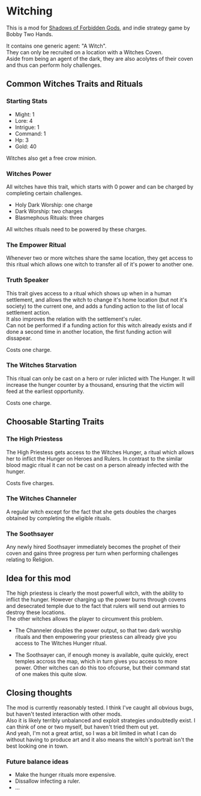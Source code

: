 # Witching

This is a mod for  [Shadows of Forbidden Gods](https://store.steampowered.com/app/1741640/Shadows_of_Forbidden_Gods/), and indie strategy game by Bobby Two Hands.

It contains one generic agent: "A Witch".  
They can only be recruited on a location with a Witches Coven.  
Aside from being an agent of the dark, they are also acolytes of their coven and thus can perform holy challenges.

## Common Witches Traits and Rituals ##

### Starting Stats ### 
* Might: 1
* Lore: 4
* Intrigue: 1
* Command: 1
* Hp: 3
* Gold: 40

Witches also get a free crow minion.

### Witches Power ### 

All witches have this trait, which starts with 0 power and can be charged by completing certain challenges.

* Holy Dark Worship: one charge
* Dark Worship: two charges 
* Blasmephous Rituals: three charges 

All witches rituals need to be powered by these charges.

### The Empower Ritual ###
Whenever two or more witches share the same location, they get access to this ritual which allows one witch to transfer all of it's power to another one.

### Truth Speaker ###
This trait gives access to a ritual which shows up when in a human settlement, and allows the witch to change it's home location (but not it's society) to the current one, and adds a funding action to the list of local settlement action.  
It also improves the relation with the settlement's ruler.  
Can not be performed if a funding action for this witch already  exists and if done a second time in another location, the first funding action will dissapear.  

Costs one charge.

### The Witches Starvation ###
This ritual can only be cast on a hero or ruler inlicted with The Hunger. It will increase the hunger counter by a thousand, ensuring that the victim will feed at the earliest opportunity.  

Costs one charge.

## Choosable Starting Traits ##


### The High Priestess ###
The High Priestess gets access to the Witches Hunger, a ritual which allows her to inflict the Hunger on Heroes and Rulers.
In contrast to the similar blood magic ritual it can not be cast on a person already  infected with the hunger.  

Costs five charges.

### The Witches Channeler ###
A regular witch except for the fact that she gets doubles the charges obtained by completing the eligible rituals.

### The Soothsayer ###
Any newly hired Soothsayer immediately becomes the prophet of their coven and gains three progress per turn when performing challenges relating to Religion.

## Idea for this mod 
The high priestess is clearly the most powerfull witch, with the ability to inflict the hunger. However charging up the power burns through covens and desecrated temple due to the fact that rulers will send out armies to destroy these locations.  
The other witches allows the player to circumvent this problem.
* The Channeler doubles the power output, so that two dark worship rituals and then empowering your priestess can allready give you access to The Witches Hunger ritual.
- The Soothsayer can, if enough money is available, quite quickly, erect temples accross the map, which in turn gives you access to more power. Other witches can do this too ofcourse, but their command stat of one makes this quite slow.

## Closing thoughts

The mod is currently reasonably tested. I think I've caught all obvious bugs, but haven't tested interaction with other mods.  
Also it is likely terribly unbalanced and exploit strategies undoubtedly exist. I can think of one or two myself, but haven't tried them out yet.  
And yeah, I'm not a great artist, so I was a bit limited in what I can do without having to produce art and it also means the witch's portrait isn't the best looking one in town.

### Future balance ideas ###
* Make the hunger rituals more expensive.
* Dissallow infecting a ruler.
* ...


